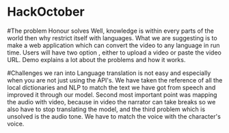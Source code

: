 # HackOctober

#The problem Honour solves
Well, knowledge is within every parts of the world then why restrict itself with languages. What we are suggesting is to make a web application which can convert the video to any language in run time. Users will have two option , either to upload a video or paste the video URL. Demo explains a lot about the problems and how it works.

#Challenges we ran into
Language translation is not easy and especially when you are not just using the API's. We have taken the reference of all the local dictionaries and NLP to match the text we have got from speech and improved it through our model. Second most important point was mapping the audio with video, because in video the narrator can take breaks so we also have to stop translating the model, and the third problem which is unsolved is the audio tone. We have to match the voice with the character's voice.
